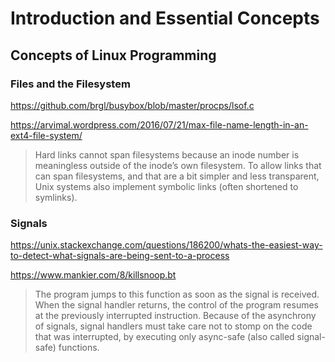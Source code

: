 # Introduction and Essential Concepts

## Concepts of Linux Programming

### Files and the Filesystem

https://github.com/brgl/busybox/blob/master/procps/lsof.c

https://arvimal.wordpress.com/2016/07/21/max-file-name-length-in-an-ext4-file-system/

> Hard links cannot span filesystems because an inode number is meaningless outside of the inode’s own filesystem. To allow links that can span filesystems, and that are a bit simpler and less transparent, Unix systems also implement symbolic links (often shortened to symlinks).

### Signals

https://unix.stackexchange.com/questions/186200/whats-the-easiest-way-to-detect-what-signals-are-being-sent-to-a-process

https://www.mankier.com/8/killsnoop.bt

> The program jumps to this function as soon as the signal is received. When the signal handler returns, the control of the program resumes at the previously interrupted instruction. Because of the asynchrony of signals, signal handlers must take care not to stomp on the code that was interrupted, by executing only async-safe (also called signal-safe) functions.

